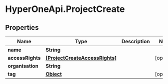 # HyperOneApi.ProjectCreate

## Properties

Name | Type | Description | Notes
------------ | ------------- | ------------- | -------------
**name** | **String** |  | 
**accessRights** | [**[ProjectCreateAccessRights]**](ProjectCreateAccessRights.md) |  | [optional] 
**organisation** | **String** |  | 
**tag** | [**Object**](.md) |  | [optional] 


